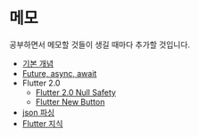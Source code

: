 # 메모

공부하면서 메모할 것들이 생길 때마다 추가할 것입니다.
- [기본 개념](./Basic/basic.md)
- [Future, async, await](./Future,async,await/async.md)
- Flutter 2.0
    - [Flutter 2.0 Null Safety](./Flutter_2.0_update/null_safety.md)
    - [Flutter New Button](./Flutter_2.0_update/new_button.md)
- [json 파싱](./json_parsing/parsing.md)
- [Flutter 지식](./flutter/flutter_list.md)

    
